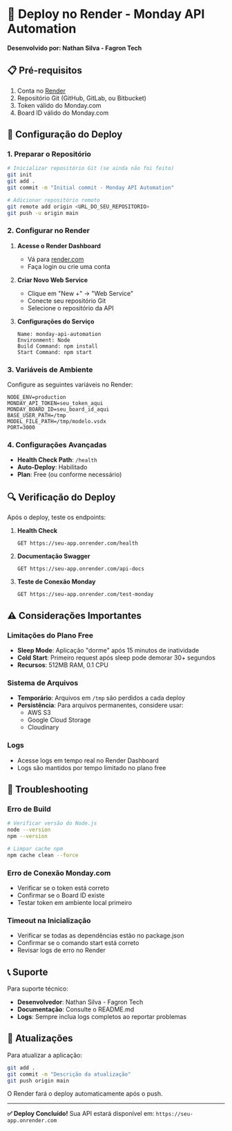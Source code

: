 # 🚀 Deploy no Render - Monday API Automation

**Desenvolvido por: Nathan Silva - Fagron Tech**

## 📋 Pré-requisitos

1. Conta no [Render](https://render.com)
2. Repositório Git (GitHub, GitLab, ou Bitbucket)
3. Token válido do Monday.com
4. Board ID válido do Monday.com

## 🔧 Configuração do Deploy

### 1. Preparar o Repositório

```bash
# Inicializar repositório Git (se ainda não foi feito)
git init
git add .
git commit -m "Initial commit - Monday API Automation"

# Adicionar repositório remoto
git remote add origin <URL_DO_SEU_REPOSITORIO>
git push -u origin main
```

### 2. Configurar no Render

1. **Acesse o Render Dashboard**
   - Vá para [render.com](https://render.com)
   - Faça login ou crie uma conta

2. **Criar Novo Web Service**
   - Clique em "New +" → "Web Service"
   - Conecte seu repositório Git
   - Selecione o repositório da API

3. **Configurações do Serviço**
   ```
   Name: monday-api-automation
   Environment: Node
   Build Command: npm install
   Start Command: npm start
   ```

### 3. Variáveis de Ambiente

Configure as seguintes variáveis no Render:

```env
NODE_ENV=production
MONDAY_API_TOKEN=seu_token_aqui
MONDAY_BOARD_ID=seu_board_id_aqui
BASE_USER_PATH=/tmp
MODEL_FILE_PATH=/tmp/modelo.vsdx
PORT=3000
```

### 4. Configurações Avançadas

- **Health Check Path**: `/health`
- **Auto-Deploy**: Habilitado
- **Plan**: Free (ou conforme necessário)

## 🔍 Verificação do Deploy

Após o deploy, teste os endpoints:

1. **Health Check**
   ```
   GET https://seu-app.onrender.com/health
   ```

2. **Documentação Swagger**
   ```
   GET https://seu-app.onrender.com/api-docs
   ```

3. **Teste de Conexão Monday**
   ```
   GET https://seu-app.onrender.com/test-monday
   ```

## ⚠️ Considerações Importantes

### Limitações do Plano Free
- **Sleep Mode**: Aplicação "dorme" após 15 minutos de inatividade
- **Cold Start**: Primeiro request após sleep pode demorar 30+ segundos
- **Recursos**: 512MB RAM, 0.1 CPU

### Sistema de Arquivos
- **Temporário**: Arquivos em `/tmp` são perdidos a cada deploy
- **Persistência**: Para arquivos permanentes, considere usar:
  - AWS S3
  - Google Cloud Storage
  - Cloudinary

### Logs
- Acesse logs em tempo real no Render Dashboard
- Logs são mantidos por tempo limitado no plano free

## 🔧 Troubleshooting

### Erro de Build
```bash
# Verificar versão do Node.js
node --version
npm --version

# Limpar cache npm
npm cache clean --force
```

### Erro de Conexão Monday.com
- Verificar se o token está correto
- Confirmar se o Board ID existe
- Testar token em ambiente local primeiro

### Timeout na Inicialização
- Verificar se todas as dependências estão no package.json
- Confirmar se o comando start está correto
- Revisar logs de erro no Render

## 📞 Suporte

Para suporte técnico:
- **Desenvolvedor**: Nathan Silva - Fagron Tech
- **Documentação**: Consulte o README.md
- **Logs**: Sempre inclua logs completos ao reportar problemas

## 🔄 Atualizações

Para atualizar a aplicação:

```bash
git add .
git commit -m "Descrição da atualização"
git push origin main
```

O Render fará o deploy automaticamente após o push.

---

**✅ Deploy Concluído!** Sua API estará disponível em: `https://seu-app.onrender.com`